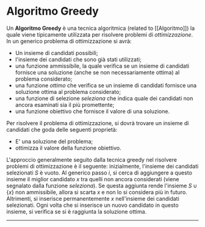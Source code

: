 # Algoritmo Greedy #
Un **Algoritmo Greedy** è una tecnica algoritmica (related to [[Algoritmo]]) la quale viene tipicamente utilizzata per risolvere problemi di _ottimizzazione_.<br />
In un generico problema di ottimizzazione si avrà:
- Un insieme di candidati possibili;
- l'insieme dei candidati che sono già stati utilizzati;
- una funzione ammissibile, la quale verifica se un insieme di candidati fornisce una soluzione (anche se non necessariamente ottima) al problema considerato;
- una funzione _ottimo_ che verifica se un insieme di candidati fornisce una soluzione ottima al problema considerato;
- una funzione di selezione _seleziona_ che indica quale dei candidati non ancora esaminati sia il più promettente;
- una funzione obiettivo che fornisce il valore di una soluzione.

Per risolvere il problema di ottimizzazione, si dovrà trovare un insieme di candidati che goda delle seguenti proprietà:
- E' una soluzione del problema;
- ottimizza il valore della funzione obiettivo.

L'approccio generalmente seguito dalla tecnica greedy nel risolvere problemi di ottimizzazione è il seguente: inizialmente, l'insieme dei candidati selezionati $S$ è vuoto. Al generico passo $i$, si cerca di aggiungere a questo insieme il miglior candidato $x$ tra quelli non ancora considerati (viene segnalato dalla funzione _seleziona_). Se questa aggiunta rende l'insieme $S \cup \{x\}$ non ammissibile, allora si scarta $x$ e non lo si considera più in futuro. Altrimenti, si inserisce permanentemente $x$ nell'insieme dei candidati selezionati. Ogni volta che si inserisce un nuovo candidato in questo insieme, si verifica se si è raggiunta la soluzione ottima.<br />

------------------------------------------------------------
